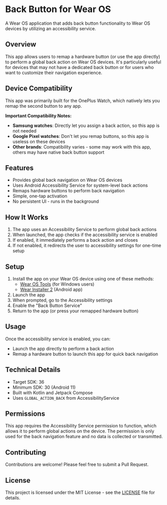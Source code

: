 # Back Button for Wear OS

A Wear OS application that adds back button functionality to Wear OS devices by utilizing an accessibility service.

## Overview

This app allows users to remap a hardware button (or use the app directly) to perform a global back action on Wear OS devices. It's particularly useful for devices that may not have a dedicated back button or for users who want to customize their navigation experience.

## Device Compatibility

This app was primarily built for the OnePlus Watch, which natively lets you remap the second button to any app. 

**Important Compatibility Notes:**
- **Samsung watches**: Directly let you assign a back action, so this app is not needed
- **Google Pixel watches**: Don't let you remap buttons, so this app is useless on these devices
- **Other brands**: Compatibility varies - some may work with this app, others may have native back button support

## Features

- Provides global back navigation on Wear OS devices
- Uses Android Accessibility Service for system-level back actions
- Remaps hardware buttons to perform back navigation
- Simple, one-tap activation
- No persistent UI - runs in the background

## How It Works

1. The app uses an Accessibility Service to perform global back actions
2. When launched, the app checks if the accessibility service is enabled
3. If enabled, it immediately performs a back action and closes
4. If not enabled, it redirects the user to accessibility settings for one-time setup

## Setup

1. Install the app on your Wear OS device using one of these methods:
   - [Wear OS Tools](https://xdaforums.com/t/tool-all-in-one-tool-for-windows-wear-os-tools-v12-5.4485439/) (for Windows users)
   - [Wear Installer 2](https://play.google.com/store/apps/details?id=org.freepoc.wearinstaller2) (Android app)
2. Launch the app
3. When prompted, go to the Accessibility settings
4. Enable the "Back Button Service"
5. Return to the app (or press your remapped hardware button)

## Usage

Once the accessibility service is enabled, you can:

- Launch the app directly to perform a back action
- Remap a hardware button to launch this app for quick back navigation

## Technical Details

- Target SDK: 36
- Minimum SDK: 30 (Android 11)
- Built with Kotlin and Jetpack Compose
- Uses `GLOBAL_ACTION_BACK` from AccessibilityService

## Permissions

This app requires the Accessibility Service permission to function, which allows it to perform global actions on the device. The permission is only used for the back navigation feature and no data is collected or transmitted.

## Contributing

Contributions are welcome! Please feel free to submit a Pull Request.

## License

This project is licensed under the MIT License - see the [LICENSE](LICENSE) file for details.